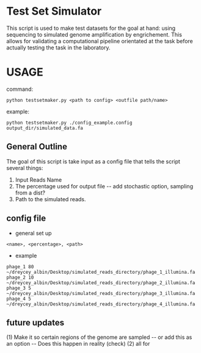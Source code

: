 # Test Set Simulator
This script is used to make test datasets for the goal at hand: 
using sequencing to simulated genome amplification by engrichement. 
This allows for validating a computational pipeline orientated at the task
before actually testing the task in the laboratory.

# USAGE
command:

```
python testsetmaker.py <path to config> <outfile path/name>
```

example:

```
python testsetmaker.py ./config_example.config output_dir/simulated_data.fa
```

## General Outline
The goal of this script is take input as a config file that
tells the script several things:

1. Input Reads Name
2. The percentage used for output file
   -- add stochastic option, sampling from a dist?
3. Path to the simulated reads.

## config file

* general set up
```
<name>, <percentage>, <path>
```

* example
```
phage_1 80 ~/dreycey_albin/Desktop/simulated_reads_directory/phage_1_illumina.fa
phage_2 10 ~/dreycey_albin/Desktop/simulated_reads_directory/phage_2_illumina.fa
phage_3 5 ~/dreycey_albin/Desktop/simulated_reads_directory/phage_3_illumina.fa
phage_4 5 ~/dreycey_albin/Desktop/simulated_reads_directory/phage_4_illumina.fa
```

## future updates

(1) Make it so certain regions of the genome are sampled
    -- or add this as an option
    -- Does this happen in reality (check)
(2) all for 

